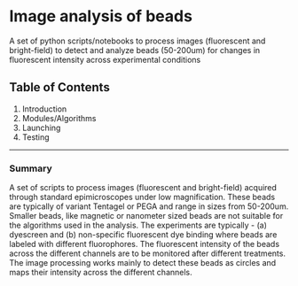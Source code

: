 # Image analysis of beads 

A set of python scripts/notebooks to process images (fluorescent and bright-field) to detect and analyze beads (50-200um) for changes in fluorescent intensity across experimental conditions

## Table of Contents

1. Introduction
2. Modules/Algorithms
3. Launching
4. Testing

---
### Summary
A set of scripts to process images (fluorescent and bright-field) acquired through standard epimicroscopes under low magnification. These beads are typically of variant Tentagel or PEGA and range in sizes from 50-200um. Smaller beads, like magnetic or nanometer sized beads are not suitable for the algorithms used in the analysis. The experiments are typically - (a) dyescreen and (b) non-specific fluorescent dye binding where beads are labeled with different fluorophores. The fluorescent intensity of the beads across the different channels are to be monitored after different treatments. The image processing works mainly to detect these beads as circles and maps their intensity across the different channels. 




